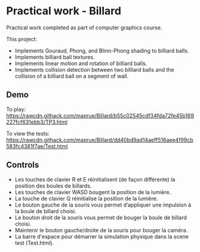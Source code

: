 # Practical work - Billard
Practical work completed as part of computer graphics course.

This project:
* Implements Gouraud, Phong, and Blinn-Phong shading to billiard balls.
* Implements billiard ball textures.
* Implements linear motion and rotation of billiard balls.
* Implements collision detection between two billiard balls and the collision of a billiard ball on
a segment of wall.

## Demo
To play: https://rawcdn.githack.com/maprue/Billard/b55c02545cdf34fda72fe45b169227fcf631ebb3/TP3.html

To view the tests: https://rawcdn.githack.com/maprue/Billard/dd40bd9ad14aeff516aee4f99cb583fc4381f7ae/Test.html

## Controls
* Les touches de clavier R et E réinitialisent (de façon différente) la position des boules de billards.
* Les touches de clavier WASD bougent la position de la lumière.
* La touche de clavier Q réinitialise la position de la lumière.
* Le bouton gauche de la souris vous permet d’appliquer une impulsion à la boule de billard choisi.
* Le bouton droit de la souris vous permet de bouger la boule de billard choisi. 
* Maintenir le bouton gauche/droite de la souris pour bouger la caméra.
* La barre d'espace pour démarrer la simulation physique dans la scene test (Test.html).
